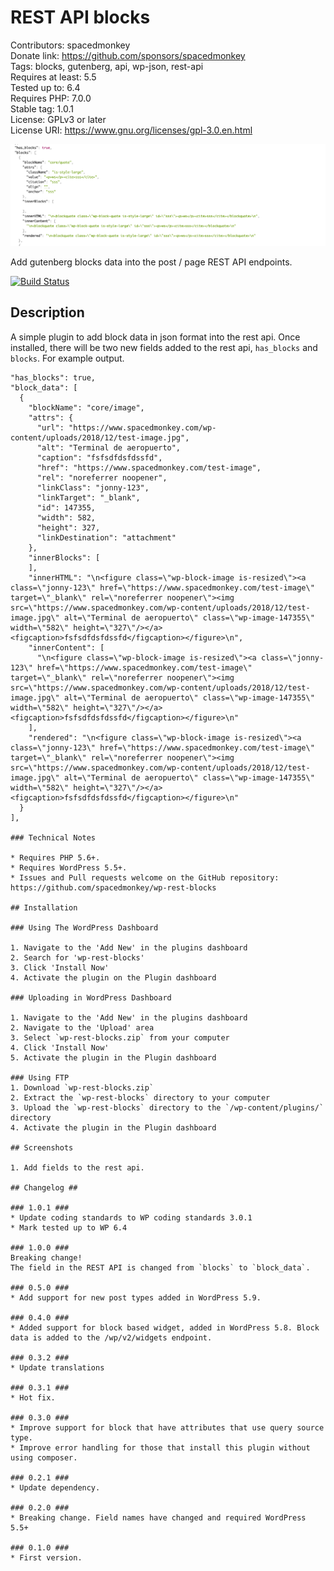 # REST API blocks
Contributors: spacedmonkey  
Donate link: https://github.com/sponsors/spacedmonkey  
Tags: blocks, gutenberg, api, wp-json, rest-api  
Requires at least: 5.5  
Tested up to: 6.4  
Requires PHP: 7.0.0  
Stable tag: 1.0.1  
License: GPLv3 or later  
License URI: https://www.gnu.org/licenses/gpl-3.0.en.html

![](.wordpress-org/banner-1544x500.png)

Add gutenberg blocks data into the post / page REST API endpoints.

[![Build Status](https://travis-ci.com/spacedmonkey/wp-rest-blocks.svg?branch=master)](https://travis-ci.com/spacedmonkey/wp-rest-blocks)

## Description

A simple plugin to add block data in json format into the rest api. Once installed, there will be two new fields added to the rest api, `has_blocks` and `blocks`.
For example output.
```
"has_blocks": true,
"block_data": [
  {
	"blockName": "core/image",
	"attrs": {
	  "url": "https://www.spacedmonkey.com/wp-content/uploads/2018/12/test-image.jpg",
	  "alt": "Terminal de aeropuerto",
	  "caption": "fsfsdfdsfdssfd",
	  "href": "https://www.spacedmonkey.com/test-image",
	  "rel": "noreferrer noopener",
	  "linkClass": "jonny-123",
	  "linkTarget": "_blank",
	  "id": 147355,
	  "width": 582,
	  "height": 327,
	  "linkDestination": "attachment"
	},
	"innerBlocks": [
	],
	"innerHTML": "\n<figure class=\"wp-block-image is-resized\"><a class=\"jonny-123\" href=\"https://www.spacedmonkey.com/test-image\" target=\"_blank\" rel=\"noreferrer noopener\"><img src=\"https://www.spacedmonkey.com/wp-content/uploads/2018/12/test-image.jpg\" alt=\"Terminal de aeropuerto\" class=\"wp-image-147355\" width=\"582\" height=\"327\"/></a><figcaption>fsfsdfdsfdssfd</figcaption></figure>\n",
	"innerContent": [
	  "\n<figure class=\"wp-block-image is-resized\"><a class=\"jonny-123\" href=\"https://www.spacedmonkey.com/test-image\" target=\"_blank\" rel=\"noreferrer noopener\"><img src=\"https://www.spacedmonkey.com/wp-content/uploads/2018/12/test-image.jpg\" alt=\"Terminal de aeropuerto\" class=\"wp-image-147355\" width=\"582\" height=\"327\"/></a><figcaption>fsfsdfdsfdssfd</figcaption></figure>\n"
	],
	"rendered": "\n<figure class=\"wp-block-image is-resized\"><a class=\"jonny-123\" href=\"https://www.spacedmonkey.com/test-image\" target=\"_blank\" rel=\"noreferrer noopener\"><img src=\"https://www.spacedmonkey.com/wp-content/uploads/2018/12/test-image.jpg\" alt=\"Terminal de aeropuerto\" class=\"wp-image-147355\" width=\"582\" height=\"327\"/></a><figcaption>fsfsdfdsfdssfd</figcaption></figure>\n"
  }
],

### Technical Notes

* Requires PHP 5.6+.
* Requires WordPress 5.5+.
* Issues and Pull requests welcome on the GitHub repository: https://github.com/spacedmonkey/wp-rest-blocks

## Installation

### Using The WordPress Dashboard

1. Navigate to the 'Add New' in the plugins dashboard
2. Search for 'wp-rest-blocks'
3. Click 'Install Now'
4. Activate the plugin on the Plugin dashboard

### Uploading in WordPress Dashboard

1. Navigate to the 'Add New' in the plugins dashboard
2. Navigate to the 'Upload' area
3. Select `wp-rest-blocks.zip` from your computer
4. Click 'Install Now'
5. Activate the plugin in the Plugin dashboard

### Using FTP
1. Download `wp-rest-blocks.zip`
2. Extract the `wp-rest-blocks` directory to your computer
3. Upload the `wp-rest-blocks` directory to the `/wp-content/plugins/` directory
4. Activate the plugin in the Plugin dashboard

## Screenshots

1. Add fields to the rest api.

## Changelog ##

### 1.0.1 ###
* Update coding standards to WP coding standards 3.0.1
* Mark tested up to WP 6.4

### 1.0.0 ###
Breaking change!
The field in the REST API is changed from `blocks` to `block_data`.

### 0.5.0 ###
* Add support for new post types added in WordPress 5.9.

### 0.4.0 ###
* Added support for block based widget, added in WordPress 5.8. Block data is added to the /wp/v2/widgets endpoint.

### 0.3.2 ###
* Update translations

### 0.3.1 ###
* Hot fix.

### 0.3.0 ###
* Improve support for block that have attributes that use query source type.
* Improve error handling for those that install this plugin without using composer.

### 0.2.1 ###
* Update dependency.

### 0.2.0 ###
* Breaking change. Field names have changed and required WordPress 5.5+

### 0.1.0 ###
* First version.

